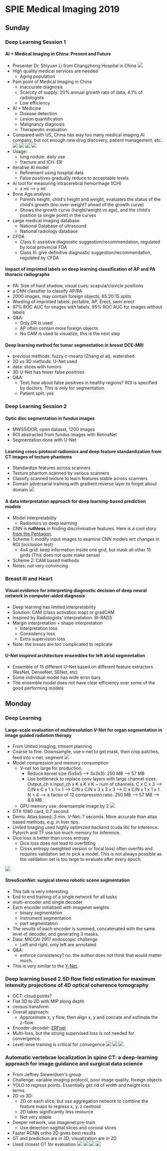 # SPIE Medical Imaging 2019
## Sunday
### Deep Learning Session 1
#### AI + Medical Imaging in China: Present and Future
- Presenter Dr. Shiyuan Li from Changzheng Hospital in China
![](./assets/IMG_0994.jpg.warped.jpg)
- High quality medical services are needed
	- Aging population
- Pain point of Medical Imaging in China
	- Inaccurate diagnosis
	- Scarcity of supply: 20% annual growth rate of data, 4.1% of radiologists
	- Low efficiency
- AI + Medicine
	- Disease detection
	- Lesion quantification
	- Malignancy diagnosis
	- Therapeutic evaluation
- Compared with US, China has way too many medical imaging AI company, but not enough new drug discovery, patient management, etc. 
![](./assets/IMG_0995.jpg.warped.jpg)
![](./assets/IMG_0996.jpg.warped.jpg)
![](./assets/IMG_0997.jpg.warped.jpg)
![](./assets/IMG_0999.jpg.warped.jpg)
- Usage:
	- lung nodule: daily use
	- fracture and ICH: ER
- Iterative AI model
	- Refinement using hospital data
	- False positives gradually reduce to acceptable levels
- AI tool for measuring intracerebral hemorrhage (ICH)
	- x ml --> y ml
- Bone Age analysis
	- Parents height, child's height and weight, evaluates the status of the child's growth (too over-weight? ahead of the growth curve)
	- Shows the growth curve (height/weight vs age), and the child's position (a single point) in the curves
- Large medical imaging database
	- National Database of ultrasound
	- National radiology database
- CFDA
	- Class II: assistive diagnostic suggestion/recommendation, regulated by local provincial FDA
	- Class III: give definitive diagnostic suggestion/recommendation, regulated by CFDA

#### Impact of imprinted labels on deep learning classification of AP and PA thoracic radiographs
- PA: Size of hard shadow, visual cues: scapula/clavicle positions
- a CNN classifier to classify AP/PA
- 2000 images, may contain foreign objects, 65:20:15 splits
- Wording of imprinted labels: portable, AP, Erect, semi erect
- 97% ROC AUC for images with labels, 95% ROC AUC for images without labels
- Q&A:
	- Only DR is used
	- AP often contain more foreign objects
	- No CAM is used to visualize, this is the next step

#### Deep learning method for tumor segmentation in breast DCE-MRI
- previous methods: fuzzy c-means (Zhang et al), watershed
- 2D vs 3D methods: U-Net used
- data: slices with tumors
- 3D U-Net has fewer false positives
- Q&A:
	- Test: how about false positives in healthy regions? ROI is specified by doctors. This is only for segmentation.
	- Patient split: yes

	
### Deep Learning Session 2
#### Optic disc segmentation in fundus images 
- MWSSIDOR, open dataset, 1200 images
- ROI abstracted from fundus images with RetinaNet
- Segmentation done with U-Net

#### Learning cross-protocol radiomics and deep feature standardization from CT images of texture phantoms
- Standardize features across scanners
- Texture phantom scanned by various scanners
- Classify scanned texture to learn features stable across scanners
- Domain adversarial training with gradient reverse layer to forget about domain
![](./assets/IMG_1001.jpg.warped.jpg)

#### A data interpretation approach for deep learning-based prediction models
- Model interpretability
	- Radiomics vs deep learning
- CNN is **ruthless** in finding discriminative features. Here is a cool story [from the Pentagon](https://www.analyticsvidhya.com/blog/2018/03/essentials-of-deep-learning-visualizing-convolutional-neural-networks/).
- Scheme 1: modify input images to examine CNN models wrt changes in ROI (occlusion test)
	- 4x4 grid: keep information inside one grid, but mask all other 15 girds (This does not quite make sense)
- Scheme 2: CAM based methods
- Notes: not very convincing


### Breast III and Heart
#### Visual evidence for interpreting diagnostic decision of deep neural network in computer-aided diagnosis
- Deep learning has limited interpretability
- Solution: CAM (class activation map) or gradCAM
- Inspired by Radiologists' interpretation: BI-RADS
- Margin interpretation + shape interpretation
	- Interpretation loss
	- Consistency loss
	- Extra supervision loss
- Note: the losses are too complicated to replicate

#### U-Net inspired architecture ensembles for left atrial segmentation
- Ensemble of 15 different U-Net based on different feature extractors (ResNet, DenseNet, SENet, etc)
- Some individual model has wide error bars
- The ensemble model does not have clear efficiency over some of the good performing models


## Monday
### Deep Learning
#### Large-scale evaluation of multiresolution V-Net for organ segmentation in image guided radiation therapy
- From United Imaging, trtment planning
- Coarse to fine. Downsample, use v-net to get mask, then crop patches, feed into v-net, segment
![](./assets/IMG_1003.jpg.warped.jpg)
- Model compression and memory consumption
	- V-net too large for production. 
		- Reduce kernel size (5x5x5 --> 3x3x3): 250 MB --> 57 MB
		- Use bottleneck to replace conv layers with large channel sizes. Output_ch x input_ch x K x K x K ~ num of channels. C x C x 3 --> C/N x C x 1 x 1 x 1 --> C/N x C/N x 3 x 3 x 3 --> C x C/N x 1 x 1 x 1. N = 4 --> a factor of 12 compression ratio. 250 MB --> 57 MB --> 8.8 MB.
	- GPU memory use: downsample image by 2
![](./assets/IMG_1004.jpg.warped.jpg)
- GTX 1080 card, 0.7 second
- Demo: Atlas based: 3 min, V-Net: 7 seconds. More accurate than atlas based methods, e.g. in liver tips.
- United Imaging used highly optimized backend (cuda lib) for inference. Pytorch and TF use too much memory for inference.
- Dice loss is better than cross entropy
	- Dice loss does not lead to overfitting
	- Cross entropy (weighted version or focal loss) often overfits and requires validation set to pick a model. This is not always possible as the validation set is too large to evaluate after every epoch.

![](./assets/IMG_1012.jpg.warped.jpg)

#### StreoScenNet: surgical stereo robotic scene segmentation
- This talk is very interesting.
- End to end training of a single network for all tasks
- multi-encoder and single decoder
- Each encoder initialized with imagenet weights. 
	- binary segmentation
	- instrument segmentation
	- part segmentation
- The results of each encoder is summed, concatenated with the same level of decoder, and generating 3 masks. 
- Data: MICCAI 2917 endoscopic challenge
	- Left and right. only left are annotated
- Q&A:
	- enforce consistency? no. the author does not think that would matter much.
- This is very similar to the [Y-Net](https://arxiv.org/abs/1806.01907).

### Deep learning based 2.5D flow field estimation for maximum intensity projections of 4D optical coherence tomography
- OCT: cloud points?
- Flat 3D to 2D with MIP along depth
- census transform
- Overall approach:
	- Approximate x, y flow, then align x, y and concate and estimate the z-flow.
- Encoder-decoder: [ERFnet](http://www.robesafe.uah.es/personal/eduardo.romera/pdfs/Romera17tits.pdf)
- Multi-loss, but the strong supervised loss is not needed for convergence.
- Level-wise training is critical for convegence
![](./assets/IMG_1005.jpg.warped.jpg)
![](./assets/IMG_1006.jpg.warped.jpg)
![](./assets/IMG_1007.jpg.warped.jpg)

### Automatic vertebrae localization in spine CT: a deep-learning approach for image guidance and surgical data science
- From Jeffrey Siewerdsen's group
- Challenge: variable imaging protocol, poor image quality, foreign objects
- YOLO to regress points. Essentially get rid of width and height loss terms.
- 2D vs 3D:
	- 2D on each slice, but use aggregation network to combine the feature maps to regress x, y, z centroid
	- 2D takes significantly less resource
	- Not very stable
- Deeper network, use imagenet pre-train
	- Use detection sagittal slices and coronal slices
- Faster RCNN ortho 2D gives best results
- GT and prediction are in 3D, visualization are in 2D
- Used closest GT for evaluation
![](./assets/IMG_1008.jpg.warped.jpg)
![](./assets/IMG_1009.jpg.warped.jpg)
![](./assets/IMG_1010.jpg.warped.jpg)
![](./assets/IMG_1011.jpg.warped.jpg)
